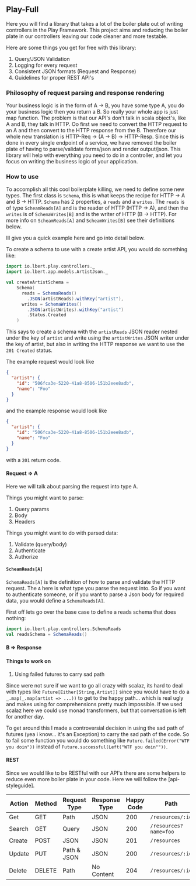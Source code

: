##  Play-Full

Here you will find a library that takes a lot of the boiler plate out of writing controllers in 
the Play Framework. This project
aims and reducing the boiler plate in our controllers leaving our code cleaner and more testable.

Here are some things you get for free with this library:
1. Query/JSON Validation
1. Logging for every request
1. Consistent JSON formats (Request and Response)
1. Guidelines for proper REST API's

### Philosophy of request parsing and response rendering
 
Your business logic is in the form of A -> B, you have some type A, you do your business 
logic then you return a B. So really your whole app is just map function. The problem is that 
our API's don't talk in scala object's, like A and B, they talk in HTTP. Oo first we 
need to convert the HTTP request to an A and then convert to the HTTP response from the B. 
Therefore our whole new translation is HTTP-Req -> (A -> B) -> HTTP-Resp. Since this is done 
in every single endpoint of a service, we have removed the boiler plate of having to 
parse/validate forms/json and render output/json. This library will help with everything 
you need to do in a controller, and let you focus on writing the business logic of your application.

### How to use 

To accomplish all this cool boilerplate killing, we need to define some new types. The first
class is `Schema`, this is what keeps the recipe for HTTP -> A and B -> HTTP.
`Schema` has 2 properties, a `reads` and a `writes`. The `reads` is of type `ScheamReads[A]` and is the 
reader of HTTP (HTTP -> A), and then the `writes` is of `SchemaWrites[B]` and is the writer
of HTTP (B -> HTTP). For more info on `ScheamReads[A]` and `ScheamWrites[B]` see their definitions below. 

Ill give you a quick example here and go into detail below.

To create a schema to use with a create artist API, you would do something like:
```scala
import io.lbert.play.controllers._
import io.lbert.app.models.ArtistJson._

val createArtistSchema =
    Schema(
      reads = SchemaReads()
        .JSON(artistReads).withKey("artist"),
      writes = SchemaWrites()
        .JSON(artistWrites).withKey("artist")
        .Status.Created
    )
```
This says to create a schema with the `artistReads` JSON reader nested under the key of `artist` and
write using the `artistWrites` JSON writer under the key of artist, but also in writing the HTTP response
we want to use the `201 Created` status.
 
The example request would look like
```json
{
  "artist": {
    "id": "506fca3e-5220-41a8-8506-151b2eee8adb",
    "name": "Foo"
  }
}
```
and the example response would look like
```json
{
  "artist": {
    "id": "506fca3e-5220-41a8-8506-151b2eee8adb",
    "name": "Foo"
  }
}
```
with a `201` return code.

#### Request => A
Here we will talk about parsing the request into type A.

Things you might want to parse:

1. Query params
1. Body
1. Headers

Things you might want to do with parsed data:

1. Validate (query/body)
1. Authenticate
1. Authorize

#### `ScheamReads[A]`

`SchemaReads[A]` is the definition of how to parse and validate the HTTP request. The `A` here is
what type you parse the request into. So if you want to authenticate someone, or if you want to 
parse a Json body for required data, you would define a `SchemaReads[A]`.

First off lets go over the base case to define a reads schema that does nothing:
```scala
import io.lbert.play.controllers.SchemaReads
val readsSchema = SchemaReads()
```

#### B => Response

#### Things to work on

1. Using failed futures to carry sad path
 
Since were not sure if we want to go all crazy with scalaz, its hard to deal with types like
`Future[Either[String,Artist]]` since you would have to do a `_.map(_.map(artist => ...))`
to get to the happy path... which is real ugly and makes using for comprehensions pretty much impossible. 
If we used scalaz here we could use monad transformers, but that conversation is left for another day. 

To get around this I made a controversial decision in using the sad path of futures 
(yea i know... it's an Exception) to carry the sad path of the code. So to fail some function 
you would do something like `Future.failed(Error("WTF you doin"))` instead of 
`Future.successful(Left("WTF you doin""))`.

#### REST

Since we would like to be RESTful with our API's there are some helpers to reduce even more
boiler plate in your code. Here we will follow the [api-styleguide].
  

Action | Method | Request Type | Response Type | Happy Code | Path 
--- | --- | --- | --- | --- | --- 
Get    | GET | Path | JSON | 200 | `/resources/:id` 
Search | GET | Query | JSON | 200 | `/resources?name=foo` 
Create | POST | JSON | JSON | 201 | `/resources`
Update | PUT | Path & JSON | JSON | 200 | `/resources/:id`   
Delete | DELETE | Path | No Content | 204 | `/resources/:id` 
